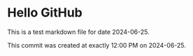 # Hello GitHub
This is a test markdown file for date 2024-06-25.

This commit was created at exactly 12:00 PM on 2024-06-25.
